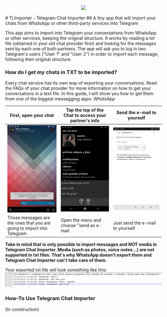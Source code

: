 <p align="center">
  <img src="https://github.com/ferferga/TLImporter/raw/master/images/Intro.png">
 </p>
# TLImporter - Telegram Chat Importer 
## A tiny app that will import your chats from WhatsApp or other third-party services into Telegram

This app aims to import into Telegram your conversations from WhatsApp or other services, keeping the original structure. It works by reading a _txt_ file (obtained in your old chat provider first) and looking for the messages sent by each one of both partners. The app will ask you to log in two Telegram's users ("User 1" and "User 2") in order to import each message, following their original structure.

### How do I get my chats in TXT to be imported?

Every chat service has its own way of exporting your conversations. Read the FAQs of your chat provider for more information on how to get
your conversations in a text file. In this guide, I will show you how to get them from one of the biggest messagging apps: *WhatsApp*

First, open your chat | Tap the top of the Chat to access your partner's info | Send the e-mail to yourself |
----------------------|-------------------------------------------------------|-----------------------------|
![](/images/Chat.png) | ![](/images/Info.png)                                 | ![](/images/E-mail.png)     |
Those messages are the ones that you are going to import into Telegram | Open the menu and choose "send as e-mail | Just send the e-mail to yourself |

**Take in mind that is only possible to import messages and NOT media in Telegram Chat Importer. Media (such as photos, voice notes...) are not supported in txt files. That's why WhatsApp doesn't export them and Telegram Chat Importer can't take care of them.**

Your exported txt file will look something like this:
![](/images/txt.PNG)

### How-To Use Telegram Chat Importer

(In construction)
